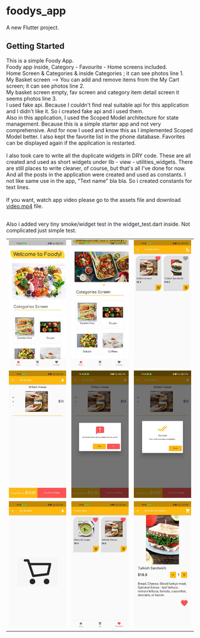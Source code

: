 # foodys_app

A new Flutter project.

## Getting Started

This is a simple Foody App. <br>
Foody app inside, Category - Favourite - Home screens included. <br>
Home Screen & Categories & inside Categories  ; it can see photos line 1.<br>
My Basket screen --> You can add and remove items from the My Cart screen; it can see photos line 2.<br>
My basket screen empty, fav screen and category item detail screen it seems photos line 3. <br>
I used fake api. Because I couldn't find real suitable api for this application and I didn't like it. So i created fake api and i used them. <br> Also in this application, I used the Scoped Model architecture for state management. Because this is a simple starter app and not very comprehensive. And for now I used  and know this as I implemented Scoped Model better.
I also kept the favorite list in the phone database. Favorites can be displayed again if the application is restarted. <br><br>
I also took care to write all the duplicate widgets in DRY code. These are all created and used as short widgets under lib - view - utilities_widgets. There are still places to write cleaner, of course, but that's all I've done for now. And all the posts in the application were created and used as constants. I not like same use in the app, "Text name" bla bla. So i created constants for text lines.  <br><br>
If you want, watch app video please go to the assets file and download <a href="https://github.com/Bucerella/Foodys/blob/master/foodys_app/assets/vıdeo.mp4">video.mp4</a> file.<br><br>

Also i added very tiny smoke/widget test in the widget_test.dart inside. Not complicated just simple test.

<table>
  <tr>
  <td> 
<img src = "https://github.com/Bucerella/Foodys/blob/master/foodys_app/assets/p1.jpg" width = 400>
  </td>
     <td> 
<img src = "https://github.com/Bucerella/Foodys/blob/master/foodys_app/assets/p2.jpg" width = 400>
  </td>
     <td> 
<img src = "https://github.com/Bucerella/Foodys/blob/master/foodys_app/assets/p3.jpg" width = 400>
  </td>
  </tr>
   <tr>
  <td> 
<img src = "https://github.com/Bucerella/Foodys/blob/master/foodys_app/assets/p4.jpg" width = 400>
  </td>
     <td> 
<img src = "https://github.com/Bucerella/Foodys/blob/master/foodys_app/assets/p5.jpg" width = 400>
  </td>
     <td> 
<img src = "https://github.com/Bucerella/Foodys/blob/master/foodys_app/assets/p6.jpg" width = 400>
  </td>
  </tr>
   <tr>
  <td> 
<img src = "https://github.com/Bucerella/Foodys/blob/master/foodys_app/assets/p7.jpg" width = 400>
  </td>
     <td> 
<img src = "https://github.com/Bucerella/Foodys/blob/master/foodys_app/assets/p8.jpg" width = 400>
  </td>
     <td> 
<img src = "https://github.com/Bucerella/Foodys/blob/master/foodys_app/assets/p9.jpg" width = 400>
  </td>
  </tr>
</table>

